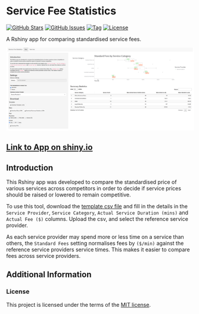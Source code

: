 <!--
Document variables:

Assigned:
<author> = Vikesh Ajith
<github_username> = SpikyClip

Unassigned (replace all with desired value):
<service-fees-shinyapp>
<screenshot_link>

-->

# Service Fee Statistics

[![GitHub Stars](https://img.shields.io/github/stars/SpikyClip/service-fees-shinyapp.svg)](https://github.com/SpikyClip/service-fees-shinyapp/stargazers)
[![GitHub Issues](https://img.shields.io/github/issues/SpikyClip/service-fees-shinyapp.svg)](https://github.com/SpikyClip/service-fees-shinyapp/issues)
[![Tag](https://img.shields.io/github/v/tag/SpikyClip/service-fees-shinyapp)](https://github.com/SpikyClip/service-fees-shinyapp)
[![License](https://img.shields.io/github/license/SpikyClip/service-fees-shinyapp)](https://github.com/SpikyClip/service-fees-shinyapp/blob/master/LICENSE)

A Rshiny app for comparing standardised service fees.

![Screenshot](img/screenshot.png)

## [Link to App on shiny.io](https://vikeshajith.shinyapps.io/service_fees_app/)

## Introduction

This Rshiny app was developed to compare the standardised price of various
services across competitors in order to decide if service prices should be
raised or lowered to remain competitive.

To use this tool, download the [template csv file](service_fees_app\data\service_fees_template.csv) and fill in the details in the
`Service Provider`, `Service Category`, `Actual Service Duration (mins)` and
`Actual Fee ($)` columns. Upload the csv, and select the reference service
provider.

As each service provider may spend more or less time on a service than others,
the `Standard Fees` setting normalises fees by `($/min)` against the reference
service providers service times. This makes it easier to compare fees across
service providers.

## Additional Information

### License

This project is licensed under the terms of the [MIT license](https://github.com/SpikyClip/service-fees-shinyapp/blob/master/LICENSE).